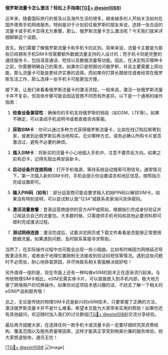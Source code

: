 **俄罗斯流量卡怎么激活？轻松上手指南[[TG💪+ @esim1088](https://t.me/s/esim1088)]**

近年来，随着国际旅行的普及以及海外生活的增多，越来越多的人开始关注如何在国外使用手机网络服务。特别是对于计划前往俄罗斯的朋友来说，选择一张合适的流量卡或手机卡显得尤为重要。那么，俄罗斯流量卡怎么激活呢？今天我们就来详细聊聊这个话题。

首先，我们需要了解俄罗斯流量卡和手机卡的区别。简单来说，流量卡主要是为那些已经拥有手机SIM卡但需要额外数据流量支持的人设计的；而手机卡则是完整的通信服务卡，包括语音通话、短信以及数据流量等功能。因此，在决定购买哪种卡之前，你需要明确自己的需求。如果你只是短期访问俄罗斯，并且主要需要上网功能，那么流量卡可能是更经济实惠的选择。而如果你打算长期居住或者经常在俄罗斯生活工作，那么选择一张手机卡可能更加方便。

接下来，让我们来看看俄罗斯流量卡的激活流程。一般来说，激活一张俄罗斯流量卡并不复杂，但具体步骤可能会因运营商不同而有所差异。以下是一个通用的操作指南：

1. **检查设备兼容性**：确保你的手机支持俄罗斯的频段（如GSM、LTE等）。如果不确定，可以查阅手机说明书或者直接咨询客服。

2. **获取SIM卡**：你可以通过多种方式获得俄罗斯流量卡，比如在线订购后邮寄到家，或者到达俄罗斯后再当地购买。无论哪种方式，请务必确认所购卡片是否激活过，避免不必要的麻烦。

3. **插入SIM卡**：将新买的流量卡小心地插入手机中，注意不要弄反方向。如果之前有旧卡，记得先取出再安装新卡。

4. **启动设备并连接网络**：打开手机电源，等待系统自动搜索可用信号。通常情况下，第一次插入新的SIM卡时，手机会提示你设置语言和地区信息。按照指示完成设置即可。

5. **输入PIN码（如有）**：部分运营商可能会要求输入初始PIN码以解锁SIM卡。如果没有特别说明，可以尝试默认值“1234”或联系卖家询问具体密码。

6. **激活流量套餐**：登录运营商提供的官方APP或网站，根据指引完成身份验证并订阅适合自己的流量包。大多数时候，只需提供手机号码和其他必要资料即可顺利完成激活过程。

7. **测试网络连接**：激活完成后，试着浏览网页或下载文件看看是否能够正常使用数据流量。如果遇到问题，及时联系客服寻求帮助。

当然了，在实际操作过程中也可能会出现一些小插曲。比如有时候因为网络延迟导致激活失败，或者由于地理位置限制无法接收到验证码短信等情况。遇到这些问题时不必慌张，耐心地排查原因，并尽快联系相关客服解决就好啦！

另外值得一提的是，现在市面上还有一种叫做eSIM的技术正在逐渐流行起来。与传统物理SIM卡相比，eSIM无需实体卡片，可以直接嵌入到手机内部，极大地方便了跨境用户的切换操作。如果你对这项技术感兴趣的话，不妨去了解一下相关的eSIM产品和服务哦！

总之，无论是传统的物理SIM卡还是新兴的eSIM技术，只要掌握了正确的方法，激活俄罗斯流量卡并不是什么难事。希望本文能为大家带来实用的帮助！如果你还有其他疑问，欢迎随时加入我们的讨论群组[[TG💪+ @esim1088](https://t.me/s/esim1088)]交流分享经验。

最后再次提醒大家，在选择任何一款手机卡或流量卡前一定要仔细研究其资费结构、覆盖范围以及服务质量等因素，这样才能真正享受到物美价廉的服务体验。祝大家旅途愉快，通讯无忧！

[[TG💪+ @esim1088](https://t.me/s/esim1088) ![Image](https://i.postimg.cc/4NQfJmqS/Snipaste-2025-05-13-00-14-12.png)]